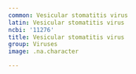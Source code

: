 ```yaml
---
common: Vesicular stomatitis virus
latin: Vesicular stomatitis virus
ncbi: '11276'
title: Vesicular stomatitis virus
group: Viruses
image: .na.character

---
```

